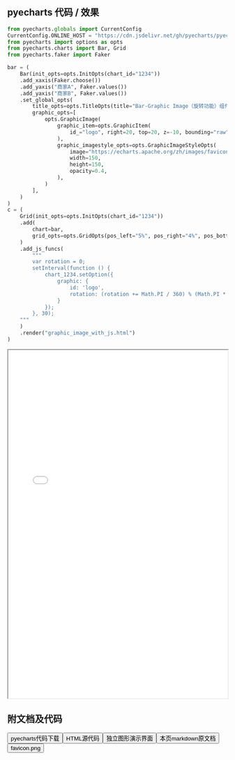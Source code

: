 
## pyecharts 代码 / 效果

```python
from pyecharts.globals import CurrentConfig
CurrentConfig.ONLINE_HOST = "https://cdn.jsdelivr.net/gh/pyecharts/pyecharts-assets@latest/assets/"
from pyecharts import options as opts
from pyecharts.charts import Bar, Grid
from pyecharts.faker import Faker

bar = (
    Bar(init_opts=opts.InitOpts(chart_id="1234"))
    .add_xaxis(Faker.choose())
    .add_yaxis("商家A", Faker.values())
    .add_yaxis("商家B", Faker.values())
    .set_global_opts(
        title_opts=opts.TitleOpts(title="Bar-Graphic Image（旋转功能）组件示例"),
        graphic_opts=[
            opts.GraphicImage(
                graphic_item=opts.GraphicItem(
                    id_="logo", right=20, top=20, z=-10, bounding="raw", origin=[75, 75]
                ),
                graphic_imagestyle_opts=opts.GraphicImageStyleOpts(
                    image="https://echarts.apache.org/zh/images/favicon.png",
                    width=150,
                    height=150,
                    opacity=0.4,
                ),
            )
        ],
    )
)
c = (
    Grid(init_opts=opts.InitOpts(chart_id="1234"))
    .add(
        chart=bar,
        grid_opts=opts.GridOpts(pos_left="5%", pos_right="4%", pos_bottom="5%"),
    )
    .add_js_funcs(
        """
        var rotation = 0;
        setInterval(function () {
            chart_1234.setOption({
                graphic: {
                    id: 'logo',
                    rotation: (rotation += Math.PI / 360) % (Math.PI * 2)
                }
            });
        }, 30);
    """
    )
    .render("graphic_image_with_js.html")
)
```

<iframe width="100%" height="800px" src="/pyecharts/Graphic/graphic_image_with_js.html"></iframe>

## 附文档及代码

<a href="https://cdn.jsdelivr.net/gh/wfy-belief/python/docs/pyecharts/Graphic/graphic_image_with_js.py"><button class="mybutton">pyecharts代码下载</button></a><a href="https://cdn.jsdelivr.net/gh/wfy-belief/python/docs/pyecharts/Graphic/graphic_image_with_js.html"><button class="mybutton">HTML源代码</button></a><a href="https://python.wfyblog.cn/pyecharts/Graphic/graphic_image_with_js.html"><button class="mybutton">独立图形演示界面</button></a><a href="https://cdn.jsdelivr.net/gh/wfy-belief/python/docs/pyecharts/Graphic/graphic_image_with_js.md"><button class="mybutton">本页markdown原文档</button></a><a href="https://cdn.jsdelivr.net/gh/wfy-belief/python/docs/pyecharts/Graphic/favicon.png"><button class="mybutton">favicon.png</button></a>